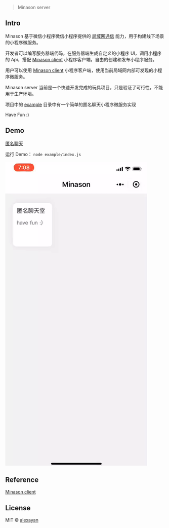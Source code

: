 > Minason server

## Intro

Minason 基于微信小程序微信小程序提供的 [局域网通信](https://developers.weixin.qq.com/miniprogram/dev/api/wx.startLocalServiceDiscovery.html) 能力，用于构建线下场景的小程序微服务。

开发者可以编写服务器端代码，在服务器端生成自定义的小程序 UI，调用小程序的 Api，搭配 [Minason client](https://github.com/alexayan/minason-client) 小程序客户端，自由的创建和发布小程序服务。

用户可以使用 [Minason client](https://github.com/alexayan/minason-client) 小程序客户端，使用当前局域网内部可发现的小程序微服务。

Minason server 当前是一个快速开发完成的玩具项目，只是验证了可行性，不能用于生产环境。

项目中的 [example](https://github.com/alexayan/minason-server/tree/master/example) 目录中有一个简单的匿名聊天小程序微服务实现

Have Fun :)

## Demo

[匿名聊天](https://github.com/alexayan/minason-server/tree/master/example)

运行 Demo： `node example/index.js`

![demo](demo.gif)

## Reference

[Minason client](https://github.com/alexayan/minason-client)<br/>

## License

MIT © [alexayan](https://github.com/alexayan)
